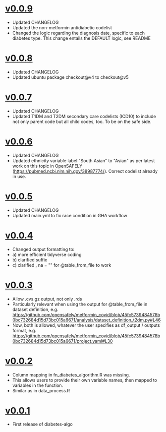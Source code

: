 # [v0.0.9](https://github.com/opensafely-actions/diabetes-algo/releases/tag/v0.0.9)

* Updated CHANGELOG
* Updated the non-metformin antidiabetic codelist
* Changed the logic regarding the diagnosis date, specific to each diabetes type. This change entails the DEFAULT logic, see README

# [v0.0.8](https://github.com/opensafely-actions/diabetes-algo/releases/tag/v0.0.8)

* Updated CHANGELOG
* Updated ubuntu package checkout@v4 to checkout@v5

# [v0.0.7](https://github.com/opensafely-actions/diabetes-algo/releases/tag/v0.0.7)

* Updated CHANGELOG
* Updated T1DM and T2DM secondary care codelists (ICD10) to include not only parent code but all child codes, too. To be on the safe side.

# [v0.0.6](https://github.com/opensafely-actions/diabetes-algo/releases/tag/v0.0.6)

* Updated CHANGELOG
* Updated ethnicity variable label "South Asian" to "Asian" as per latest work on this topic in OpenSAFELY (https://pubmed.ncbi.nlm.nih.gov/38987774/). Correct codelist already in use.

# [v0.0.5](https://github.com/opensafely-actions/diabetes-algo/releases/tag/v0.0.5)

* Updated CHANGELOG
* Updated main.yml to fix race condition in GHA workflow

# [v0.0.4](https://github.com/opensafely-actions/diabetes-algo/releases/tag/v0.0.4)

* Changed output formatting to:
* a) more efficient tidyverse coding
* b) clarified suffix
* c) clarified , na = "" for @table_from_file to work 

# [v0.0.3](https://github.com/opensafely-actions/diabetes-algo/releases/tag/v0.0.3)

* Allow .cvs.gz output, not only .rds
* Particularly relevant when using the output for @table_from_file in dataset definition, e.g. https://github.com/opensafely/metformin_covid/blob/45fc5739484578b0bc732684d15d73bc015a6671/analysis/dataset_definition_t2dm.py#L46
* Now, both is allowed, whatever the user specifies as df_output / outputs format, e.g. https://github.com/opensafely/metformin_covid/blob/45fc5739484578b0bc732684d15d73bc015a6671/project.yaml#L30 

# [v0.0.2](https://github.com/opensafely-actions/diabetes-algo/releases/tag/v0.0.2)

* Column mapping in fn_diabetes_algorithm.R was missing.
* This allows users to provide their own variable names, then mapped to variables in the function. 
* Similar as in data_process.R

# [v0.0.1](https://github.com/opensafely-actions/diabetes-algo/releases/tag/v0.0.1)

* First release of diabetes-algo
